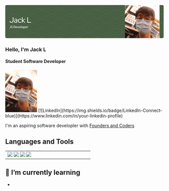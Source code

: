 ![banner](./assets/github-jsdev-banner.png)

### Hello, I'm Jack L
#### Student Software Developer
<img width="20%" src="assets/portrait2.jpg">
[![LinkedIn](https://img.shields.io/badge/LinkedIn-Connect-blue)](https://www.linkedin.com/in/your-linkedin-profile)

I'm an aspiring software developler  with [Founders and Coders](https://www.foundersandcoders.com/)

## Languages and Tools

<table>
    <tr>
        <td width="33%" valign="top">
            <div>  
                <img width="10%" src="https://cdn.jsdelivr.net/gh/devicons/devicon/icons/html5/html5-original.svg" />
                <img width="10%" src="https://cdn.jsdelivr.net/gh/devicons/devicon/icons/css3/css3-original.svg" />
                <img width="10%" src="https://cdn.jsdelivr.net/gh/devicons/devicon/icons/javascript/javascript-original.svg" />
                <img width="10%" src="https://cdn.jsdelivr.net/gh/devicons/devicon/icons/ruby/ruby-original.svg" />
            </div>
        </td>
    </tr>
</table>

<!-- ## 📊 GitHub Stats -->

<!-- ![Your GitHub Stats](https://github-readme-stats.vercel.app/api?username=your-username&show_icons=true&count_private=true&hide=contribs,issues&theme=radical) -->

## 🌱 I’m currently learning

- 
